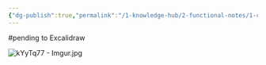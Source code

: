 ```yaml
---
{"dg-publish":true,"permalink":"/1-knowledge-hub/2-functional-notes/1-career-notes/3-tstps-kaniha-technical-notes/3-electrical-systems/gcb-notes/","noteIcon":""}
---
```


#pending to Excalidraw


![kYyTq77 - Imgur.jpg](/img/user/Obsidian%20Functional%20Stuff/z-All%20pdfs,%20Images%20&%20Small%20Excalidraws/kYyTq77%20-%20Imgur.jpg)